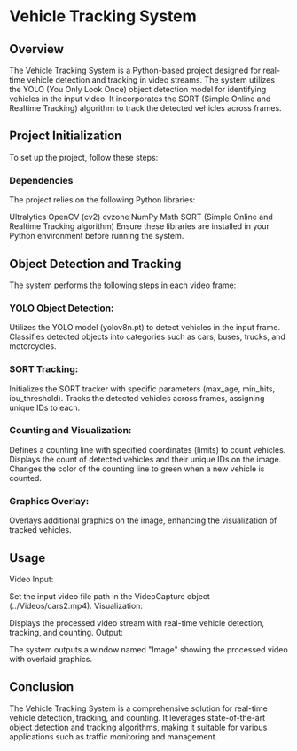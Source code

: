 
# Vehicle Tracking System
## Overview
The Vehicle Tracking System is a Python-based project designed for real-time vehicle detection and tracking in video streams. The system utilizes the YOLO (You Only Look Once) object detection model for identifying vehicles in the input video. It incorporates the SORT (Simple Online and Realtime Tracking) algorithm to track the detected vehicles across frames.

## Project Initialization
To set up the project, follow these steps:

### Dependencies
The project relies on the following Python libraries:

Ultralytics
OpenCV (cv2)
cvzone
NumPy
Math
SORT (Simple Online and Realtime Tracking algorithm)
Ensure these libraries are installed in your Python environment before running the system.

## Object Detection and Tracking
The system performs the following steps in each video frame:

### YOLO Object Detection:

Utilizes the YOLO model (yolov8n.pt) to detect vehicles in the input frame.
Classifies detected objects into categories such as cars, buses, trucks, and motorcycles.
### SORT Tracking:

Initializes the SORT tracker with specific parameters (max_age, min_hits, iou_threshold).
Tracks the detected vehicles across frames, assigning unique IDs to each.
### Counting and Visualization:

Defines a counting line with specified coordinates (limits) to count vehicles.
Displays the count of detected vehicles and their unique IDs on the image.
Changes the color of the counting line to green when a new vehicle is counted.
### Graphics Overlay:

Overlays additional graphics on the image, enhancing the visualization of tracked vehicles.
## Usage
Video Input:

Set the input video file path in the VideoCapture object (../Videos/cars2.mp4).
Visualization:

Displays the processed video stream with real-time vehicle detection, tracking, and counting.
Output:

The system outputs a window named "Image" showing the processed video with overlaid graphics.
## Conclusion
The Vehicle Tracking System is a comprehensive solution for real-time vehicle detection, tracking, and counting. It leverages state-of-the-art object detection and tracking algorithms, making it suitable for various applications such as traffic monitoring and management.






